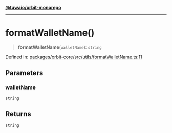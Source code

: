 [**@tuwaio/orbit-monorepo**](../../../README.md)

***

# formatWalletName()

> **formatWalletName**(`walletName`): `string`

Defined in: [packages/orbit-core/src/utils/formatWalletName.ts:11](https://github.com/TuwaIO/orbit/blob/0a547de510feac66ba5025ce9b417e851c46c108/packages/orbit-core/src/utils/formatWalletName.ts#L11)

## Parameters

### walletName

`string`

## Returns

`string`
